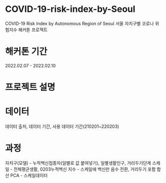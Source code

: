 # COVID-19-risk-index-by-Seoul
COVID-19 Risk Index by Autonomous Region of Seoul 서울 자치구별 코로나 위험지수 해커톤 프로젝트


# 해커톤 기간
2022.02.07 - 2022.02.10

# 프로젝트 설명

# 데이터
데이터 출처, 데이터 기간, 사용 데이터 기간(210201~220203)

# 과정
자치구(모델) - 누적백신접종자(일별로 값 붙여넣기), 일별생활인구, 거리두기단계
스케일 - 전체평균생활, 0203누적백신
지수 - 스케일에 백신만 음수 전환, 거리두기 포함 합산
PCA - 스케일데이터
